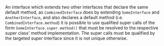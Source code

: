 [//]: # (MAIN: j8dim.Demo)
An interface which extends two other interfaces that declare the same default method, as
```CombinedInterface``` does by extending ```SomeInterface``` and ```AnotherInterface```,
and also declares a default method (i.e. ```CombinedInterface.method```) it is possible to use
qualified super calls of the form ```SomeInterface.super.method()``` that must be resolved to the
respective super class' method implementation. The super calls must be qualified by the targeted
super interface since it is not unique otherwise.
